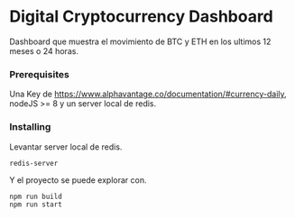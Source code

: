 # Digital Cryptocurrency Dashboard

Dashboard que muestra el movimiento de BTC y ETH en los ultimos 12 meses o 24 horas. 


### Prerequisites

Una Key de https://www.alphavantage.co/documentation/#currency-daily, nodeJS >= 8 y un server local de redis.
  

### Installing

Levantar server local de redis.

```
redis-server
```

Y el proyecto se puede explorar con.

```
npm run build
npm run start
```
